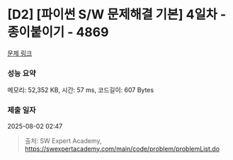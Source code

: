 # [D2] [파이썬 S/W 문제해결 기본] 4일차 - 종이붙이기 - 4869 

[문제 링크](https://swexpertacademy.com/main/code/problem/problemDetail.do?contestProbId=AWTQWhlqQWADFAVT) 

### 성능 요약

메모리: 52,352 KB, 시간: 57 ms, 코드길이: 607 Bytes

### 제출 일자

2025-08-02 02:47



> 출처: SW Expert Academy, https://swexpertacademy.com/main/code/problem/problemList.do